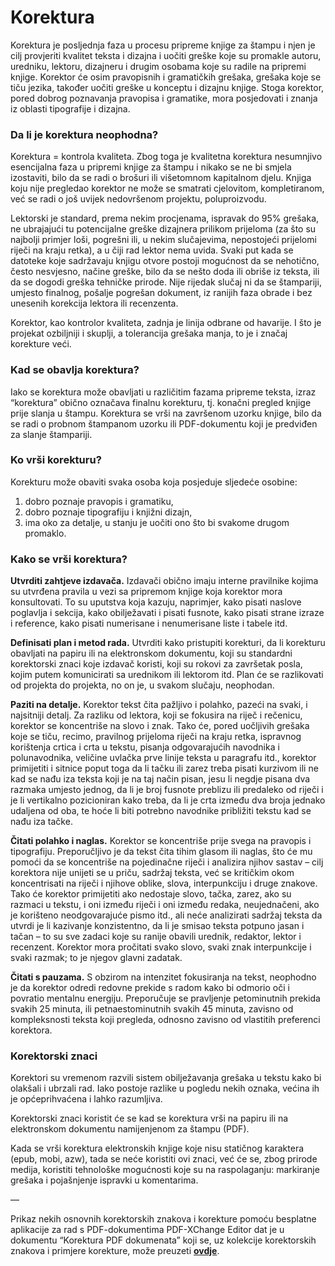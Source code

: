 # Korektura

Korektura je posljednja faza u procesu pripreme knjige za štampu i njen je cilj provjeriti kvalitet teksta i dizajna i uočiti greške koje su promakle autoru, uredniku, lektoru, dizajneru i drugim osobama koje su radile na pripremi knjige. Korektor će osim pravopisnih i gramatičkih grešaka, grešaka koje se tiču jezika, također uočiti greške u konceptu i dizajnu knjige. Stoga korektor, pored dobrog poznavanja pravopisa i gramatike, mora posjedovati i znanja iz oblasti tipografije i dizajna.

### Da li je korektura neophodna?

Korektura = kontrola kvaliteta. Zbog toga je kvalitetna korektura nesumnjivo esencijalna faza u pripremi knjige za štampu i nikako se ne bi smjela izostaviti, bilo da se radi o brošuri ili višetomnom kapitalnom djelu. Knjiga koju nije pregledao korektor ne može se smatrati cjelovitom, kompletiranom, već se radi o još uvijek nedovršenom projektu, poluproizvodu.

Lektorski je standard, prema nekim procjenama, ispravak do 95% grešaka, ne ubrajajući tu potencijalne greške dizajnera prilikom prijeloma \(za što su najbolji primjer loši, pogrešni ili, u nekim slučajevima, nepostojeći prijelomi riječi na kraju retka\), a u čiji rad lektor nema uvida. Svaki put kada se datoteke koje sadržavaju knjigu otvore postoji mogućnost da se nehotično, često nesvjesno, načine greške, bilo da se nešto doda ili obriše iz teksta, ili da se dogodi greška tehničke prirode. Nije rijedak slučaj ni da se štampariji, umjesto finalnog, pošalje pogrešan dokument, iz ranijih faza obrade i bez unesenih korekcija lektora ili recenzenta.

Korektor, kao kontrolor kvaliteta, zadnja je linija odbrane od havarije. I što je projekat ozbiljniji i skuplji, a tolerancija grešaka manja, to je i značaj korekture veći.

### Kad se obavlja korektura?

Iako se korektura može obavljati u različitim fazama pripreme teksta, izraz “korektura” obično označava finalnu korekturu, tj. konačni pregled knjige prije slanja u štampu. Korektura se vrši na završenom uzorku knjige, bilo da se radi o probnom štampanom uzorku ili PDF-dokumentu koji je predviđen za slanje štampariji.

### Ko vrši korekturu?

Korekturu može obaviti svaka osoba koja posjeduje sljedeće osobine:

1. dobro poznaje pravopis i gramatiku,
2. dobro poznaje tipografiju i knjižni dizajn,
3. ima oko za detalje, u stanju je uočiti ono što bi svakome drugom promaklo.

### Kako se vrši korektura?

**Utvrditi zahtjeve izdavača.** Izdavači obično imaju interne pravilnike kojima su utvrđena pravila u vezi sa pripremom knjige koja korektor mora konsultovati. To su uputstva koja kazuju, naprimjer, kako pisati naslove poglavlja i sekcija, kako obilježavati i pisati fusnote, kako pisati strane izraze i reference, kako pisati numerisane i nenumerisane liste i tabele itd. 

**Definisati plan i metod rada.** Utvrditi kako pristupiti korekturi, da li korekturu obavljati na papiru ili na elektronskom dokumentu, koji su standardni korektorski znaci koje izdavač koristi, koji su rokovi za završetak posla, kojim putem komunicirati sa urednikom ili lektorom itd. Plan će se razlikovati od projekta do projekta, no on je, u svakom slučaju, neophodan.

**Paziti na detalje.** Korektor tekst čita pažljivo i polahko, pazeći na svaki, i najsitniji detalj. Za razliku od lektora, koji se fokusira na riječ i rečenicu, korektor se koncentriše na slovo i znak. Tako će, pored uočljivih grešaka koje se tiču, recimo, pravilnog prijeloma riječi na kraju retka, ispravnog korištenja crtica i crta u tekstu, pisanja odgovarajućih navodnika i polunavodnika, veličine uvlačka prve linije teksta u paragrafu itd., korektor primijetiti i sitnice poput toga da li tačku ili zarez treba pisati kurzivom ili ne kad se nađu iza teksta koji je na taj način pisan, jesu li negdje pisana dva razmaka umjesto jednog, da li je broj fusnote preblizu ili predaleko od riječi i je li vertikalno pozicioniran kako treba, da li je crta između dva broja jednako udaljena od oba, te hoće li biti potrebno navodnike približiti tekstu kad se nađu iza tačke.

**Čitati polahko i naglas.** Korektor se koncentriše prije svega na pravopis i tipografiju. Preporučljivo je da tekst čita tihim glasom ili naglas, što će mu pomoći da se koncentriše na pojedinačne riječi i analizira njihov sastav – cilj korektora nije unijeti se u priču, sadržaj teksta, već se kritičkim okom koncentrisati na riječi i njihove oblike, slova, interpunkciju i druge znakove. Tako će korektor primijetiti ako nedostaje slovo, tačka, zarez, ako su razmaci u tekstu, i oni između riječi i oni između redaka, neujednačeni, ako je korišteno neodgovarajuće pismo itd., ali neće analizirati sadržaj teksta da utvrdi je li kazivanje konzistentno, da li je smisao teksta potpuno jasan i tačan – to su sve zadaci koje su ranije obavili urednik, redaktor, lektor i recenzent. Korektor mora pročitati svako slovo, svaki znak interpunkcije i svaki razmak; to je njegov glavni zadatak.

**Čitati s pauzama.** S obzirom na intenzitet fokusiranja na tekst, neophodno je da korektor odredi redovne prekide s radom kako bi odmorio oči i povratio mentalnu energiju. Preporučuje se pravljenje petominutnih prekida svakih 25 minuta, ili petnaestominutnih svakih 45 minuta, zavisno od kompleksnosti teksta koji pregleda, odnosno zavisno od vlastitih preferenci korektora.

### Korektorski znaci

Korektori su vremenom razvili sistem obilježavanja grešaka u tekstu kako bi olakšali i ubrzali rad. Iako postoje razlike u pogledu nekih oznaka, većina ih je općeprihvaćena i lahko razumljiva.

Korektorski znaci koristit će se kad se korektura vrši na papiru ili na elektronskom dokumentu namijenjenom za štampu \(PDF\). 

Kada se vrši korektura elektronskih knjige koje nisu statičnog karaktera \(epub, mobi, azw\), tada se neće koristiti ovi znaci, već će se, zbog prirode medija, koristiti tehnološke mogućnosti koje su na raspolaganju: markiranje grešaka i pojašnjenje ispravki u komentarima.

—

Prikaz nekih osnovnih korektorskih znakova i korekture pomoću besplatne aplikacije za rad s PDF-dokumentima PDF-XChange Editor dat je u dokumentu “Korektura PDF dokumenata” koji se, uz kolekcije korektorskih znakova i primjere korekture, može preuzeti [**ovdje**](https://www.dropbox.com/sh/xz1cmcfs7dixq3e/AAAW9-OrEf92Ei3Xlggxa4yya?dl=0).



